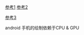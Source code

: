 


[参考1](https://www.jianshu.com/p/c4028caf6f41)
[参考2](https://blog.csdn.net/cpcpcp123/article/details/79942700)

[参考3](https://niorgai.github.io/2017/03/21/Android-Draw-System/)


android 手机的绘制依赖于CPU & GPU












